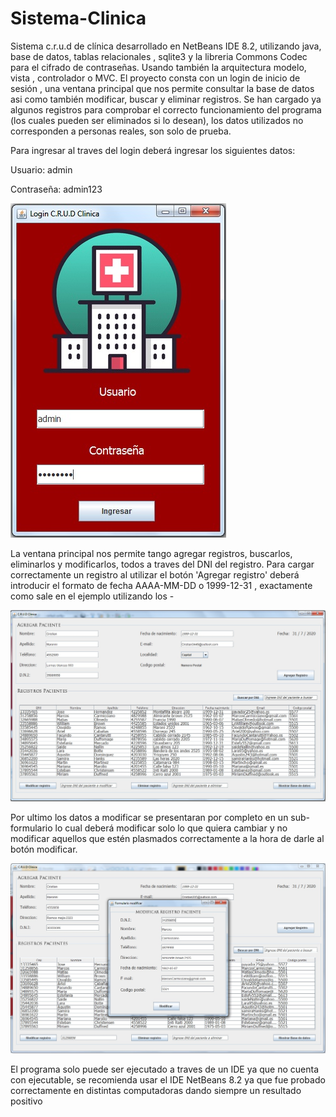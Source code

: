 # Sistema-Clinica

Sistema c.r.u.d de clínica desarrollado en NetBeans IDE 8.2, utilizando java, base de datos, tablas relacionales , sqlite3 y la libreria Commons Codec para el cifrado de contraseñas. Usando también la arquitectura modelo, vista , controlador o MVC.
El proyecto consta con un login de inicio de sesión , una ventana principal que nos permite consultar la base de datos asi como también modificar, buscar y eliminar registros.
Se han cargado ya algunos registros para comprobar el correcto funcionamiento del programa (los cuales pueden ser eliminados si lo desean), los datos utilizados no corresponden a personas reales, son solo de prueba.


Para ingresar al traves del login deberá ingresar los siguientes datos:

Usuario: admin

Contraseña: admin123


![](imagenes/loginClinica.jpg)


La ventana principal nos permite tango agregar registros, buscarlos, eliminarlos y modificarlos, todos a traves del DNI del registro.
Para cargar correctamente un registro al utilizar el botón 'Agregar registro' deberá introducir el formato de fecha AAAA-MM-DD o 1999-12-31 , exactamente como sale en el ejemplo utilizando los -


![](imagenes/ventanaPrincipal.jpg)


Por ultimo los datos a modificar se presentaran por completo en un sub-formulario lo cual deberá modificar solo lo que quiera cambiar y no modificar aquellos que estén plasmados correctamente a la hora de darle al botón modificar.


![](imagenes/ventanModificar.jpg)

El programa solo puede ser ejecutado a traves de un IDE ya que no cuenta con ejecutable, se recomienda usar el IDE NetBeans 8.2 ya que fue probado correctamente en distintas computadoras dando siempre un resultado positivo
